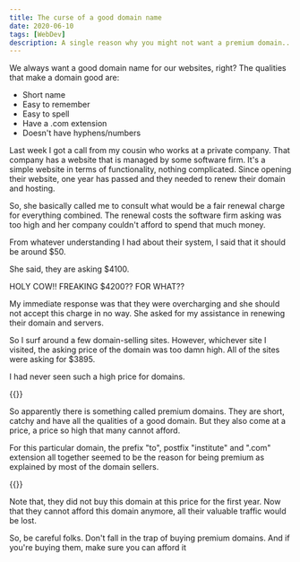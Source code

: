 ```yaml
---
title: The curse of a good domain name
date: 2020-06-10
tags: [WebDev]
description: A single reason why you might not want a premium domain...
---
```


We always want a good domain name for our websites, right? The qualities that make a domain good are:
- Short name
- Easy to remember
- Easy to spell
- Have a .com extension
- Doesn't have hyphens/numbers

Last week I got a call from my cousin who works at a private company. That company has a website that is managed by some software firm. It's a simple website in terms of functionality, nothing complicated. Since opening their website, one year has passed and they needed to renew their domain and hosting.

So, she basically called me to consult what would be a fair renewal charge for everything combined. The renewal costs the software firm asking was too high and her company couldn't afford to spend that much money. 

From whatever understanding I had about their system, I said that it should be around $50.

She said, they are asking $4100.

HOLY COW!! FREAKING $4200?? FOR WHAT??

My immediate response was that they were overcharging and she should not accept this charge in no way. She asked for my assistance in renewing their domain and servers.

So I surf around a few domain-selling sites. However, whichever site I visited, the asking price of the domain was too damn high. All of the sites were asking for $3895.

I had never seen such a high price for domains.

{{<local-img src="image/good_domain.png">}}

So apparently there is something called premium domains. They are short, catchy and have all the qualities of a good domain. But they also come at a price, a price so high that many cannot afford.

For this particular domain, the prefix "to", postfix "institute" and ".com" extension all together seemed to be the reason for being premium as explained by most of the domain sellers.

{{<local-img src="image/good_domain2.png">}}

Note that, they did not buy this domain at this price for the first year. Now that they cannot afford this domain anymore, all their valuable traffic would be lost.

So, be careful folks. Don't fall in the trap of buying premium domains. And if you're buying them, make sure you can afford it
